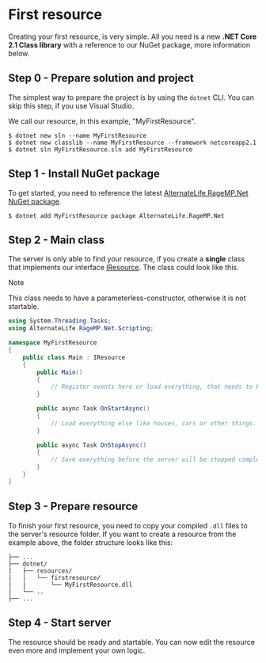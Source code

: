 # First resource

Creating your first resource, is very simple. 
All you need is a new **.NET Core 2.1 Class library** with a reference to our NuGet package, more information below.

## Step 0 - Prepare solution and project

The simplest way to prepare the project is by using the `dotnet` CLI. You can skip this step, if you use Visual Studio. 

We call our resource, in this example, "MyFirstResource".

```
$ dotnet new sln --name MyFirstResource
$ dotnet new classlib --name MyFirstResource --framework netcoreapp2.1
$ dotnet sln MyFirstResource.sln add MyFirstResource
```

## Step 1 - Install NuGet package

To get started, you need to reference the latest [AlternateLife.RageMP.Net NuGet package](https://www.nuget.org/packages/AlternateLife.RageMP.Net).

```
$ dotnet add MyFirstResource package AlternateLife.RageMP.Net
```

## Step 2 - Main class

The server is only able to find your resource, if you create a **single** class that implements our interface [IResource](~/api/AlternateLife.RageMP.Net.Scripting.IResource.yml). The class could look like this.

> [!NOTE]
> This class needs to have a parameterless-constructor, otherwise it is not startable.

```cs
using System.Threading.Tasks;
using AlternateLife.RageMP.Net.Scripting;

namespace MyFirstResource
{
    public class Main : IResource
    {
        public Main()
        {
            // Register events here or load everything, that needs to be loaded before the first player connects.
        }

        public async Task OnStartAsync()
        {
            // Load everything else like houses, cars or other things.
        }

        public async Task OnStopAsync()
        {
            // Save everything before the server will be stopped completely.
        }
    }
}
```

## Step 3 - Prepare resource

To finish your first resource, you need to copy your compiled `.dll` files to the server's resource folder. If you want to create a resource from the example above, the folder structure looks like this:

```text
├── ...
├── dotnet/
|   ├── resources/
|   |   └── firstresource/
|   |       └── MyFirstResource.dll
|   └── ..
├── ...
```

## Step 4 - Start server

The resource should be ready and startable. You can now edit the resource even more and implement your own logic.